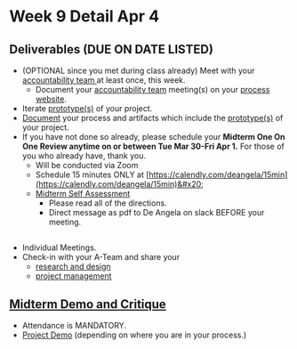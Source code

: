 # Week 9 Detail Apr 4

## Deliverables (DUE ON DATE LISTED)

* (OPTIONAL since you met during class already) Meet with your [accountability team ](../assignments/accountability\_partner.md)at least once, this week.&#x20;
  * Document your [accountability team](../assignments/accountability\_partner.md) meeting(s) on your [process website](../website.md).
* Iterate [prototype(s)](../project\_plan/) of your project.
* [Document](../website.md) your process and artifacts which include the [prototype(s)](../project\_plan/) of your project.
* If you have not done so already, please schedule your **Midterm One On One Review anytime on or between Tue Mar 30-Fri Apr 1.** For those of you who already have, thank you.
  * Will be conducted via Zoom
  * Schedule 15 minutes ONLY at [https://calendly.com/deangela/15min](https://calendly.com/deangela/15min)&#x20;
  * [Midterm Self Assessment](../end\_of\_semester\_deliverables/midterm\_self\_assessment.md)&#x20;
    * Please read all of the directions.&#x20;
    * Direct message as pdf to De Angela on slack BEFORE your meeting.

##

* Individual Meetings.&#x20;
* Check-in with your A-Team and share your
  * [research and design](../project\_plan/)
  * [project management](../website.md)

## [**Midterm Demo and Critique**](../critiques-demos-presentations-and-exhibition/midterm-project-demo-instructions.md)&#x20;

* Attendance is MANDATORY.
* [Project Demo](../critiques-demos-presentations-and-exhibition/project\_demo.md) (depending on where you are in your process.)


